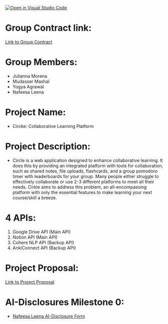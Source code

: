 [![Open in Visual Studio Code](https://classroom.github.com/assets/open-in-vscode-2e0aaae1b6195c2367325f4f02e2d04e9abb55f0b24a779b69b11b9e10269abc.svg)](https://classroom.github.com/online_ide?assignment_repo_id=17914869&assignment_repo_type=AssignmentRepo)

# Group Contract link:
[Link to Group Contract](docs/contract/CMPT-276-Group7-Contract.pdf)

# Group Members:
- Julianna Morena
- Mudasser Mashal
- Yogya Agrawal
- Nafeesa Leena

# Project Name:
- Circke: Collaborative Learning Platform

# Project Description:
- Circle is a web application designed to enhance collaborative learning. 
It does this by providing an integrated platform with tools for collaboration, 
such as shared notes, file uploads, flashcards, and a group pomodoro timer with 
leaderboards for your group. Many people either struggle to effectively collaborate 
or use 2-3 different platforms to meet all their needs. Cirkle aims to address this problem, 
an all-encompassing platform with only the essential features to make learning your
 next course/skill a breeze. 

# 4 APIs:
1. Google Drive API (Main API)
2. Notion API (Main API)
3. Cohere NLP API (Backup API)
4. AnkiConnect API (Backup API)

# Project Proposal:
[Link to Project Proposal]()

# AI-Disclosures Milestone 0:
- [Nafeesa Leena AI-Disclosure Form](docs/ai-disclosures/P0_AI_Declaration_Nafeesa_Leena_301576890.pdf)